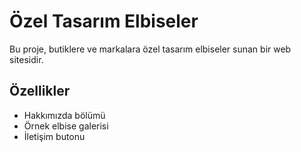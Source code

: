 # Özel Tasarım Elbiseler  
Bu proje, butiklere ve markalara özel tasarım elbiseler sunan bir web sitesidir.  

## Özellikler  
- Hakkımızda bölümü  
- Örnek elbise galerisi  
- İletişim butonu  
